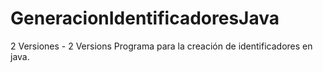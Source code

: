 # GeneracionIdentificadoresJava

2 Versiones - 2 Versions
Programa para la creación de identificadores en java.
